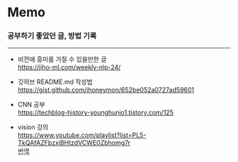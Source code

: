 # Memo
### 공부하기 좋았던 글, 방법 기록
--------------------------------

 - 비전에 흥미를 가질 수 있을만한 글     
https://jiho-ml.com/weekly-nlp-24/

 - 깃허브 README.md 작성법     
 https://gist.github.com/ihoneymon/652be052a0727ad59601
 
 - CNN 공부     
 https://techblog-history-younghunjo1.tistory.com/125
 
 - vision 강의     
 https://www.youtube.com/playlist?list=PL5-TkQAfAZFbzxjBHtzdVCWE0Zbhomg7r     
 [번역](https://kmiiiaa.tistory.com/category/Deep%20Learning%20for%20Computer%20Vision)
